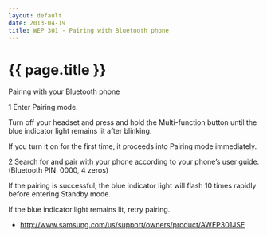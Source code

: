 ```yaml
---
layout: default
date: 2013-04-19
title: WEP 301 - Pairing with Bluetooth phone
---
```


# {{ page.title }}

Pairing with your Bluetooth phone   

1 Enter Pairing mode.  

Turn off your headset and press and hold the
Multi-function button until the blue indicator light
remains lit after blinking.

If you turn it on for the first time, it proceeds
into Pairing mode immediately.

2 Search for and pair with your phone according to
your phone’s user guide. (Bluetooth PIN: 0000, 4
zeros)

If the pairing is successful, the blue indicator
light will flash 10 times rapidly before entering
Standby mode.

If the blue indicator light remains lit, retry
pairing.

- <http://www.samsung.com/us/support/owners/product/AWEP301JSE>
